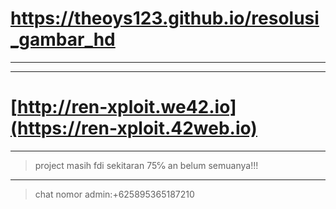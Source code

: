 # https://theoys123.github.io/resolusi_gambar_hd
---

---
# [http://ren-xploit.we42.io](https://ren-xploit.42web.io)
---
> project masih fdi sekitaran 75℅ an belum semuanya!!!
---
>chat nomor admin:+625895365187210
